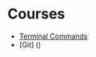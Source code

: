 # Courses
- [Terminal Commands](https://github.com/Siqili317/Courses/blob/main/TerminalCommands/Terminal_commands.md)
- [Git] ()
